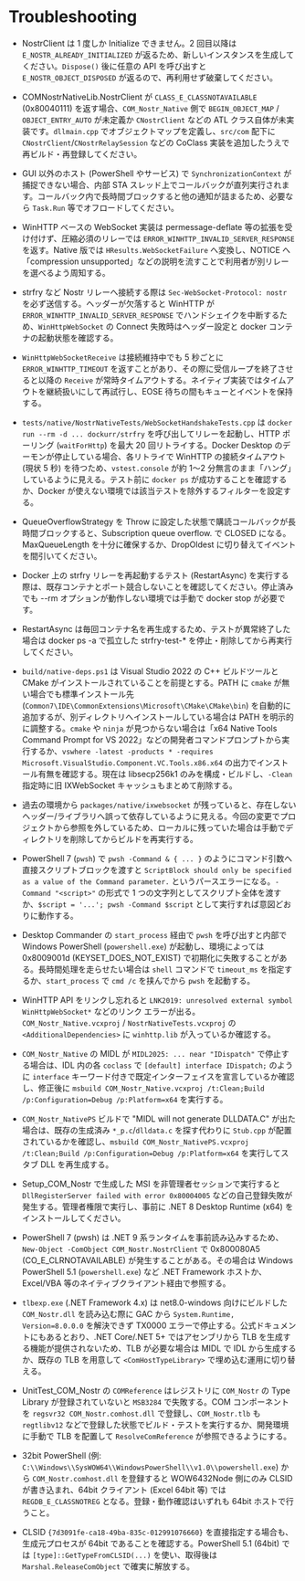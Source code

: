 # Troubleshooting

- NostrClient は 1 度しか Initialize できません。2 回目以降は `E_NOSTR_ALREADY_INITIALIZED` が返るため、新しいインスタンスを生成してください。`Dispose()` 後に任意の API を呼び出すと `E_NOSTR_OBJECT_DISPOSED` が返るので、再利用せず破棄してください。
- COMNostrNativeLib.NostrClient が `CLASS_E_CLASSNOTAVAILABLE` (0x80040111) を返す場合、`COM_Nostr_Native` 側で `BEGIN_OBJECT_MAP` / `OBJECT_ENTRY_AUTO` が未定義か `CNostrClient` などの ATL クラス自体が未実装です。`dllmain.cpp` でオブジェクトマップを定義し、`src/com` 配下に `CNostrClient`/`CNostrRelaySession` などの CoClass 実装を追加したうえで再ビルド・再登録してください。
- GUI 以外のホスト (PowerShell やサービス) で `SynchronizationContext` が捕捉できない場合、内部 STA スレッド上でコールバックが直列実行されます。コールバック内で長時間ブロックすると他の通知が詰まるため、必要なら `Task.Run` 等でオフロードしてください。
- WinHTTP ベースの WebSocket 実装は permessage-deflate 等の拡張を受け付けず、圧縮必須のリレーでは `ERROR_WINHTTP_INVALID_SERVER_RESPONSE` を返す。Native 版では `HResults.WebSocketFailure` へ変換し、NOTICE へ「compression unsupported」などの説明を流すことで利用者が別リレーを選べるよう周知する。
- strfry など Nostr リレーへ接続する際は `Sec-WebSocket-Protocol: nostr` を必ず送信する。ヘッダーが欠落すると WinHTTP が `ERROR_WINHTTP_INVALID_SERVER_RESPONSE` でハンドシェイクを中断するため、`WinHttpWebSocket` の Connect 失敗時はヘッダー設定と docker コンテナの起動状態を確認する。
- `WinHttpWebSocketReceive` は接続維持中でも 5 秒ごとに `ERROR_WINHTTP_TIMEOUT` を返すことがあり、その際に受信ループを終了させると以降の `Receive` が常時タイムアウトする。ネイティブ実装ではタイムアウトを継続扱いにして再試行し、EOSE 待ちの間もキューとイベントを保持する。
- `tests/native/NostrNativeTests/WebSocketHandshakeTests.cpp` は `docker run --rm -d ... dockurr/strfry` を呼び出してリレーを起動し、HTTP ポーリング (`waitForHttp`) を最大 20 回リトライする。Docker Desktop のデーモンが停止している場合、各リトライで WinHTTP の接続タイムアウト (現状 5 秒) を待つため、`vstest.console` が約 1～2 分無言のまま「ハング」しているように見える。テスト前に `docker ps` が成功することを確認するか、Docker が使えない環境では該当テストを除外するフィルターを設定する。
- QueueOverflowStrategy を Throw に設定した状態で購読コールバックが長時間ブロックすると、Subscription queue overflow. で CLOSED になる。MaxQueueLength を十分に確保するか、DropOldest に切り替えてイベントを間引いてください。
- Docker 上の strfry リレーを再起動するテスト (RestartAsync) を実行する際は、既存コンテナとポート競合しないことを確認してください。停止済みでも --rm オプションが動作しない環境では手動で docker stop が必要です。
- RestartAsync は毎回コンテナ名を再生成するため、テストが異常終了した場合は docker ps -a で孤立した strfry-test-* を停止・削除してから再実行してください。
- `build/native-deps.ps1` は Visual Studio 2022 の C++ ビルドツールと CMake がインストールされていることを前提とする。PATH に `cmake` が無い場合でも標準インストール先 (`Common7\IDE\CommonExtensions\Microsoft\CMake\CMake\bin`) を自動的に追加するが、別ディレクトリへインストールしている場合は PATH を明示的に調整する。`cmake` や `ninja` が見つからない場合は「x64 Native Tools Command Prompt for VS 2022」などの開発者コマンドプロンプトから実行するか、`vswhere -latest -products * -requires Microsoft.VisualStudio.Component.VC.Tools.x86.x64` の出力でインストール有無を確認する。現在は libsecp256k1 のみを構成・ビルドし、`-Clean` 指定時に旧 IXWebSocket キャッシュもまとめて削除する。
- 過去の環境から `packages/native/ixwebsocket` が残っていると、存在しないヘッダー/ライブラリへ誤って依存しているように見える。今回の変更でプロジェクトから参照を外しているため、ローカルに残っていた場合は手動でディレクトリを削除してからビルドを再実行する。
- PowerShell 7 (`pwsh`) で `pwsh -Command & { ... }` のようにコマンド引数へ直接スクリプトブロックを渡すと `ScriptBlock should only be specified as a value of the Command parameter.` というパースエラーになる。`-Command "<script>"` の形式で 1 つの文字列としてスクリプト全体を渡すか、`$script = '...'; pwsh -Command $script` として実行すれば意図どおりに動作する。
- Desktop Commander の `start_process` 経由で `pwsh` を呼び出すと内部で Windows PowerShell (`powershell.exe`) が起動し、環境によっては 0x8009001d (KEYSET_DOES_NOT_EXIST) で初期化に失敗することがある。長時間処理を走らせたい場合は `shell` コマンドで `timeout_ms` を指定するか、`start_process` で `cmd /c` を挟んでから `pwsh` を起動する。
- WinHTTP API をリンクし忘れると `LNK2019: unresolved external symbol WinHttpWebSocket*` などのリンク エラーが出る。`COM_Nostr_Native.vcxproj` / `NostrNativeTests.vcxproj` の `<AdditionalDependencies>` に `winhttp.lib` が入っているか確認する。
- `COM_Nostr_Native` の MIDL が `MIDL2025: ... near "IDispatch"` で停止する場合は、IDL 内の各 `coclass` で `[default] interface IDispatch;` のように `interface` キーワード付きで既定インターフェイスを宣言しているか確認し、修正後に `msbuild COM_Nostr_Native.vcxproj /t:Clean;Build /p:Configuration=Debug /p:Platform=x64` を実行する。
- `COM_Nostr_NativePS` ビルドで "MIDL will not generate DLLDATA.C" が出た場合は、既存の生成済み `*_p.c`/`dlldata.c` を探す代わりに `Stub.cpp` が配置されているかを確認し、`msbuild COM_Nostr_NativePS.vcxproj /t:Clean;Build /p:Configuration=Debug /p:Platform=x64` を実行してスタブ DLL を再生成する。

- Setup_COM_Nostr で生成した MSI を非管理者セッションで実行すると `DllRegisterServer failed with error 0x80004005` などの自己登録失敗が発生する。管理者権限で実行し、事前に .NET 8 Desktop Runtime (x64) をインストールしてください。

- PowerShell 7 (pwsh) は .NET 9 系ランタイムを事前読み込みするため、`New-Object -ComObject COM_Nostr.NostrClient` で 0x800080A5 (CO_E_CLRNOTAVAILABLE) が発生することがある。その場合は Windows PowerShell 5.1 (`powershell.exe`) など .NET Framework ホストか、Excel/VBA 等のネイティブクライアント経由で参照する。
- `tlbexp.exe` (.NET Framework 4.x) は net8.0-windows 向けにビルドした `COM_Nostr.dll` を読み込む際に GAC から `System.Runtime, Version=8.0.0.0` を解決できず TX0000 エラーで停止する。公式ドキュメントにもあるとおり、.NET Core/.NET 5+ ではアセンブリから TLB を生成する機能が提供されないため、TLB が必要な場合は MIDL で IDL から生成するか、既存の TLB を用意して `<ComHostTypeLibrary>` で埋め込む運用に切り替える。
- UnitTest_COM_Nostr の `COMReference` はレジストリに `COM_Nostr` の Type Library が登録されていないと `MSB3284` で失敗する。COM コンポーネントを `regsvr32 COM_Nostr.comhost.dll` で登録し、`COM_Nostr.tlb` も `regtlibv12` などで登録した状態でビルド・テストを実行するか、開発環境に手動で TLB を配置して `ResolveComReference` が参照できるようにする。

- 32bit PowerShell (例: `C:\\Windows\\SysWOW64\\WindowsPowerShell\\v1.0\\powershell.exe`) から `COM_Nostr.comhost.dll` を登録すると WOW6432Node 側にのみ CLSID が書き込まれ、64bit クライアント (Excel 64bit 等) では `REGDB_E_CLASSNOTREG` となる。登録・動作確認はいずれも 64bit ホストで行うこと。

- CLSID `{7d3091fe-ca18-49ba-835c-012991076660}` を直接指定する場合も、生成元プロセスが 64bit であることを確認する。PowerShell 5.1 (64bit) では `[type]::GetTypeFromCLSID(...)` を使い、取得後は `Marshal.ReleaseComObject` で確実に解放する。


